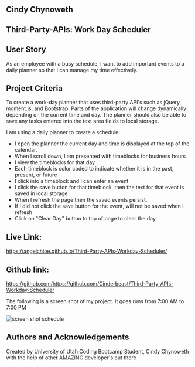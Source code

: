## Cindy Chynoweth

## Third-Party-APIs: Work Day Scheduler

## User Story
As an employee with a busy schedule, I want to add important events to a daily planner so that I can manage my time effectively.

## Project Criteria
To create a work-day planner that uses third-party API's such as jQuery, moment.js, and Bootstrap. Parts of the application will change dynamically depending on the current time and day. The planner should also be able to save any tasks entered into the text area fields to local storage.

I am using a daily planner to create a schedule:
- I open the planner the current day and time is displayed at the top of the calendar.
- When I scroll down, I am presented with timeblocks for business hours
- I view the timeblocks for that day
- Each timeblock is color coded to indicate whether it is in the past, present, or future
- I click into a timeblock and I can enter an event
- I click the save button for that timeblock, then the text for that event is saved in local storage
- When I refresh the page then the saved events persist.
- If I did not click the save button for the event, will not be saved when I refresh
- Click on "Clear Day" button to top of page to clear the day

## Live Link:
 https://angelchloe.github.io/Third-Party-APIs-Workday-Scheduler/

## Github link: 
https://github.com/https://github.com/Cinderbeast/Third-Party-APIs-Workday-Scheduler

The following is a screen shot of my project. It goes runs from 7:00 AM to 7:00 PM

![screen shot schedule](https://user-images.githubusercontent.com/105569378/179367111-6ab79656-0b20-4189-a6ba-64320ab7fa26.png)

## Authors and Acknowledgements
Created by University of Utah Coding Bootcamp Student, Cindy Chynoweth with the help of other AMAZING developer's out there


